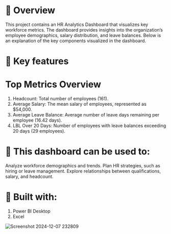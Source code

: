 # 📌 Overview

This project contains an HR Analytics Dashboard that visualizes key workforce metrics. The dashboard provides insights into the organization’s employee demographics, salary distribution, and leave balances. Below is an explanation of the key components visualized in the dashboard.

# 📌 Key features
# Top Metrics Overview
1. Headcount: Total number of employees (161).
2. Average Salary: The mean salary of employees, represented as $54,000.
3. Average Leave Balance: Average number of leave days remaining per employee (16.42 days).
4. LBL Over 20 Days: Number of employees with leave balances exceeding 20 days (29 employees).

#  📌 This dashboard can be used to:
Analyze workforce demographics and trends.
Plan HR strategies, such as hiring or leave management.
Explore relationships between qualifications, salary, and headcount.

# 📌 Built with:
1. Power BI Desktop
2. Excel

![Screenshot 2024-12-07 232809](https://github.com/user-attachments/assets/4e8dcec4-4b80-4101-a926-b3281f43248e)
